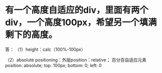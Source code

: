# 有一个高度自适应的div，里面有两个div，一个高度100px，希望另一个填满剩下的高度。

答：
（1）height：calc（100%-100px）

（2）absolute positioning：外层position：relative；
百分百自适应元素 position: absolute; top: 100px; bottom: 0; left: 0